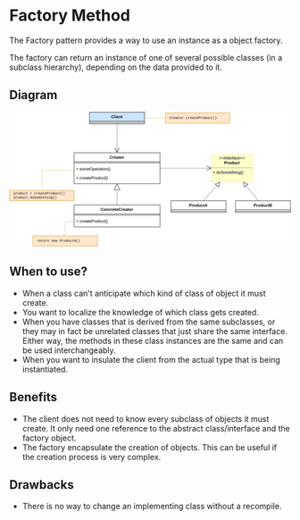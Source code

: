 # Factory Method

The Factory pattern provides a way to use an instance as a object factory.

The factory can return an instance of one of several possible classes (in a subclass hierarchy), depending on the data provided to it.

## Diagram

![Factory Method Design Pattern Diagram](/img/factory-method.jpg)

## When to use?

- When a class can't anticipate which kind of class of object it must create.
- You want to localize the knowledge of which class gets created.
- When you have classes that is derived from the same subclasses, or they may in fact be unrelated classes that just share the same interface. Either
way, the methods in these class instances are the same and can be used interchangeably.
- When you want to insulate the client from the actual type that is being
instantiated.

## Benefits

- The client does not need to know every subclass of objects it must create. It only need one reference to the abstract class/interface and the factory
object.
- The factory encapsulate the creation of objects. This can be useful if the creation process is very complex.

## Drawbacks

- There is no way to change an implementing class without a recompile.
